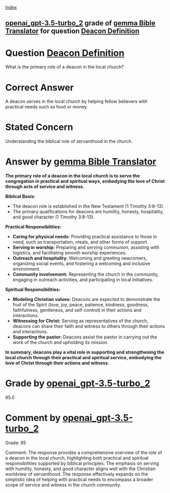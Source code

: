 
[Index](../../../../index.md)
## [openai_gpt-3.5-turbo_2](../../../grading_models/openai_gpt-3.5-turbo_2.md) grade of [gemma Bible Translator](../../../answering_models/gemma_Bible_Translator.md) for question [Deacon Definition](../../../questions/Deacon_Definition.md)

# Question [Deacon Definition](../../../questions/Deacon_Definition.md)
What is the primary role of a deacon in the local church?

# Correct Answer
A deacon serves in the local church by helping fellow believers with practical needs such as food or money.

# Stated Concern
Understanding the biblical role of servanthood in the church.

# Answer by [gemma Bible Translator](../../../answering_models/gemma_Bible_Translator.md)
**The primary role of a deacon in the local church is to serve the congregation in practical and spiritual ways, embodying the love of Christ through acts of service and witness.**

**Biblical Basis:**

* The deacon role is established in the New Testament (1 Timothy 3:8-13).
* The primary qualifications for deacons are humility, honesty, hospitality, and good character (1 Timothy 3:8-13).

**Practical Responsibilities:**

* **Caring for physical needs:** Providing practical assistance to those in need, such as transportation, meals, and other forms of support.
* **Serving in worship:** Preparing and serving communion, assisting with logistics, and facilitating smooth worship experiences.
* **Outreach and hospitality:** Welcoming and greeting newcomers, organizing social events, and fostering a welcoming and inclusive environment.
* **Community involvement:** Representing the church in the community, engaging in outreach activities, and participating in local initiatives.

**Spiritual Responsibilities:**

* **Modeling Christian values:** Deacons are expected to demonstrate the fruit of the Spirit (love, joy, peace, patience, kindness, goodness, faithfulness, gentleness, and self-control) in their actions and interactions.
* **Witnessing for Christ:** Serving as representatives of the church, deacons can share their faith and witness to others through their actions and interactions.
* **Supporting the pastor:** Deacons assist the pastor in carrying out the work of the church and upholding its mission.

**In summary, deacons play a vital role in supporting and strengthening the local church through their practical and spiritual service, embodying the love of Christ through their actions and witness.**

# Grade by [openai_gpt-3.5-turbo_2](../../../grading_models/openai_gpt-3.5-turbo_2.md)
95.0

# Comment by [openai_gpt-3.5-turbo_2](../../../grading_models/openai_gpt-3.5-turbo_2.md)
Grade: 95

Comment: The response provides a comprehensive overview of the role of a deacon in the local church, highlighting both practical and spiritual responsibilities supported by biblical principles. The emphasis on serving with humility, honesty, and good character aligns well with the Christian worldview of servanthood. The response effectively expands on the simplistic idea of helping with practical needs to encompass a broader scope of service and witness in the church community.
